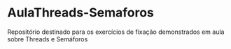 # AulaThreads-Semaforos
Repositório destinado para os exercícios de fixação demonstrados em aula sobre Threads e Semáforos 
